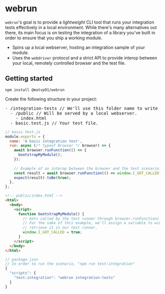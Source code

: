 # webrun

`webrun`'s goal is to provide a _lightweight_ CLI tool that runs your integration tests effectively in a local environment. While there's many alternatives out there, its main focus is on testing the integration of a library you've built in order to ensure that you ship a working module.

- Spins up a local webserver, hosting an integration sample of your module.
- Uses the `webdriver` protocol and a strict API to provide interop between your local, remotely controlled browser and the test file.

## Getting started

```
npm install @matvp91/webrun
```

Create the following structure in your project:

<pre>
- /integration-tests // We'll use this folder name to write the test files.
  - /public // Will be served by a local webserver.
    - index.html
  - basic.test.js // Your test file.
</pre>

```javascript
// basic.test.js
module.exports = {
  name: 'A basic integration test',
  run: async (/* typeof Browser */ browser) => {
    await browser.runFunction(() => {
      bootstrapMyModule();
    });
    
    // Example of an interop between the browser and the test scenario.
    const result = await browser.runFunction(() => window.I_GOT_CALLED);
    expect(result).toBe(true);
  },
};
```

```html
<!-- public/index.html -->
<html>
  <body>
    <script>
      function bootstrapMyModule() {
        // Gets called by the test runner through browser.runFunction(...).
        // For the sake of this example, we'll assign a variable to window and
        // retrieve it in our test runner.
        window.I_GOT_CALLED = true;
      }
    </script>
  </body>
</html>
```

```javascript
// package.json
// In order to run the scenario, "npm run test:integration"
{
  "scripts": {
    "test:integration": "webrun integration-tests"
  }
}
```
